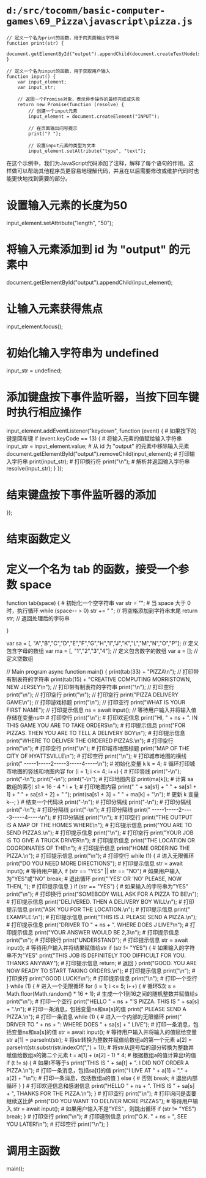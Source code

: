 # `d:/src/tocomm/basic-computer-games\69_Pizza\javascript\pizza.js`

```
// 定义一个名为print的函数，用于向页面输出字符串
function print(str) {
    document.getElementById("output").appendChild(document.createTextNode(str));
}

// 定义一个名为input的函数，用于获取用户输入
function input() {
    var input_element;
    var input_str;

    // 返回一个Promise对象，表示异步操作的最终完成或失败
    return new Promise(function (resolve) {
        // 创建一个input元素
        input_element = document.createElement("INPUT");

        // 在页面输出问号提示
        print("? ");

        // 设置input元素的类型为文本
        input_element.setAttribute("type", "text");
```
在这个示例中，我们为JavaScript代码添加了注释，解释了每个语句的作用。这样做可以帮助其他程序员更容易地理解代码，并且在以后需要修改或维护代码时也能更快地找到需要的部分。
# 设置输入元素的长度为50
input_element.setAttribute("length", "50");
# 将输入元素添加到 id 为 "output" 的元素中
document.getElementById("output").appendChild(input_element);
# 让输入元素获得焦点
input_element.focus();
# 初始化输入字符串为 undefined
input_str = undefined;
# 添加键盘按下事件监听器，当按下回车键时执行相应操作
input_element.addEventListener("keydown", function (event) {
    # 如果按下的键是回车键
    if (event.keyCode == 13) {
        # 将输入元素的值赋给输入字符串
        input_str = input_element.value;
        # 从 id 为 "output" 的元素中移除输入元素
        document.getElementById("output").removeChild(input_element);
        # 打印输入字符串
        print(input_str);
        # 打印换行符
        print("\n");
        # 解析并返回输入字符串
        resolve(input_str);
    }
});
# 结束键盘按下事件监听器的添加
});
# 结束函数定义

# 定义一个名为 tab 的函数，接受一个参数 space
function tab(space)
{
    # 初始化一个空字符串
    var str = "";
    # 当 space 大于 0 时，执行循环
    while (space-- > 0)
        str += " ";  // 将空格添加到字符串末尾
    return str;  // 返回处理后的字符串

}

var sa = [, "A","B","C","D","E","F","G","H","I","J","K","L","M","N","O","P"];  // 定义包含字母的数组
var ma = [, "1","2","3","4"];  // 定义包含数字的数组
var a = [];  // 定义空数组

// Main program
async function main()
{
    print(tab(33) + "PIZZA\n");  // 打印带有制表符的字符串
    print(tab(15) + "CREATIVE COMPUTING  MORRISTOWN, NEW JERSEY\n");  // 打印带有制表符的字符串
    print("\n");  // 打印空行
    print("\n");  // 打印空行
    print("\n");  // 打印空行
    print("PIZZA DELIVERY GAME\n");  // 打印游戏标题
    print("\n");  // 打印空行
    print("WHAT IS YOUR FIRST NAME");  // 打印提示信息
    ns = await input();  // 等待用户输入并将输入值存储在变量ns中
    # 打印空行
    print("\n");
    # 打印欢迎信息
    print("HI, " + ns + ". IN THIS GAME YOU ARE TO TAKE ORDERS\n");
    # 打印提示信息
    print("FOR PIZZAS.  THEN YOU ARE TO TELL A DELIVERY BOY\n");
    # 打印提示信息
    print("WHERE TO DELIVER THE ORDERED PIZZAS.\n");
    # 打印空行
    print("\n");
    # 打印空行
    print("\n");
    # 打印城市地图标题
    print("MAP OF THE CITY OF HYATTSVILLE\n");
    # 打印空行
    print("\n");
    # 打印城市地图的横线
    print(" -----1-----2-----3-----4-----\n");
    # 初始化变量 k
    k = 4;
    # 循环打印城市地图的竖线和地图内容
    for (i = 1; i <= 4; i++) {
        # 打印竖线
        print("-\n");
        print("-\n");
        print("-\n");
        print("-\n");
        # 打印地图内容
        print(ma[k]);
        # 计算 sa 数组的索引
        s1 = 16 - 4 * i + 1;
        # 打印地图内容
        print("     " + sa[s1] + "     " + sa[s1 + 1] + "     " + sa[s1 + 2] + "     ");
        print(sa[s1 + 3] + "     " + ma[k] + "\n");
        # 更新 k 变量
        k--;
    }  # 结束一个代码块
    print("-\n");  # 打印分隔线
    print("-\n");  # 打印分隔线
    print("-\n");  # 打印分隔线
    print("-\n");  # 打印分隔线
    print(" -----1-----2-----3-----4-----\n");  # 打印分隔线
    print("\n");  # 打印空行
    print("THE OUTPUT IS A MAP OF THE HOMES WHERE\n");  # 打印提示信息
    print("YOU ARE TO SEND PIZZAS.\n");  # 打印提示信息
    print("\n");  # 打印空行
    print("YOUR JOB IS TO GIVE A TRUCK DRIVER\n");  # 打印提示信息
    print("THE LOCATION OR COORDINATES OF THE\n");  # 打印提示信息
    print("HOME ORDERING THE PIZZA.\n");  # 打印提示信息
    print("\n");  # 打印空行
    while (1) {  # 进入无限循环
        print("DO YOU NEED MORE DIRECTIONS");  # 打印提示信息
        str = await input();  # 等待用户输入
        if (str == "YES" || str == "NO")  # 如果用户输入为"YES"或"NO"
            break;  # 退出循环
        print("'YES' OR 'NO' PLEASE, NOW THEN, ");  # 打印提示信息
    }
    if (str == "YES") {  # 如果输入的字符串为"YES"
        print("\n");  # 打印换行
        print("SOMEBODY WILL ASK FOR A PIZZA TO BE\n");  # 打印提示信息
        print("DELIVERED.  THEN A DELIVERY BOY WILL\n");  # 打印提示信息
        print("ASK YOU FOR THE LOCATION.\n");  # 打印提示信息
        print("     EXAMPLE:\n");  # 打印提示信息
        print("THIS IS J.  PLEASE SEND A PIZZA.\n");  # 打印提示信息
        print("DRIVER TO " + ns + ".  WHERE DOES J LIVE?\n");  # 打印提示信息
        print("YOUR ANSWER WOULD BE 2,3\n");  # 打印提示信息
        print("\n");  # 打印换行
        print("UNDERSTAND");  # 打印提示信息
        str = await input();  # 等待用户输入并将结果赋值给str
        if (str != "YES") {  # 如果输入的字符串不为"YES"
            print("THIS JOB IS DEFINITELY TOO DIFFICULT FOR YOU. THANKS ANYWAY");  # 打印提示信息
            return;  # 返回
        }
        print("GOOD.  YOU ARE NOW READY TO START TAKING ORDERS.\n");  # 打印提示信息
        print("\n");  # 打印换行
        print("GOOD LUCK!!\n");  # 打印提示信息
        print("\n");  # 打印一个空行
    }
    while (1) {  # 进入一个无限循环
        for (i = 1; i <= 5; i++) {  # 循环5次
            s = Math.floor(Math.random() * 16 + 1);  # 生成一个1到16之间的随机整数并赋值给s
            print("\n");  # 打印一个空行
            print("HELLO " + ns + "'S PIZZA.  THIS IS " + sa[s] + ".\n");  # 打印一条消息，包括变量ns和sa[s]的值
            print("  PLEASE SEND A PIZZA.\n");  # 打印一条消息
            while (1) {  # 进入一个内部的无限循环
                print("  DRIVER TO " + ns + ":  WHERE DOES " + sa[s] + " LIVE");  # 打印一条消息，包括变量ns和sa[s]的值
                str = await input();  # 等待用户输入并将输入的值赋给变量str
                a[1] = parseInt(str);  # 将str转换为整数并赋值给数组a的第一个元素
                a[2] = parseInt(str.substr(str.indexOf(",") + 1));  # 将str从逗号后的部分转换为整数并赋值给数组a的第二个元素
                t = a[1] + (a[2] - 1) * 4;  # 根据数组a的值计算出t的值
                if (t != s) {  # 如果t不等于s
                    print("THIS IS " + sa[t] + ". I DID NOT ORDER A PIZZA.\n");  # 打印一条消息，包括sa[t]的值
                    print("I LIVE AT " + a[1] + "," + a[2] + "\n");  # 打印一条消息，包括数组a的值
                } else {  # 否则
                    break;  # 退出内部循环
                }
            }
            # 打印欢迎信息和感谢信息
            print("HELLO " + ns + ".  THIS IS " + sa[s] + ", THANKS FOR THE PIZZA.\n");
        }
        # 打印空行
        print("\n");
        # 打印询问是否要继续送比萨
        print("DO YOU WANT TO DELIVER MORE PIZZAS");
        # 等待用户输入
        str = await input();
        # 如果用户输入不是"YES"，则跳出循环
        if (str != "YES")
            break;
    }
    # 打印空行
    print("\n");
    # 打印道别信息
    print("O.K. " + ns + ", SEE YOU LATER!\n");
    # 打印空行
    print("\n");
}

# 调用主函数
main();
```